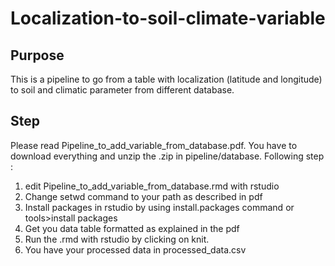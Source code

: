 # Localization-to-soil-climate-variable
## Purpose
This is a pipeline to go from a table with localization (latitude and longitude) to soil and climatic parameter from different database. 
## Step
Please read  Pipeline_to_add_variable_from_database.pdf.
You have to download everything and unzip the .zip in pipeline/database. 
Following step :
1) edit Pipeline_to_add_variable_from_database.rmd with rstudio
2) Change setwd command to your path as described in pdf
3) Install packages in rstudio by using install.packages command or tools>install packages
4) Get you data table formatted as explained in the pdf
5) Run the .rmd with rstudio by clicking on knit.
6) You have your processed data in processed_data.csv
